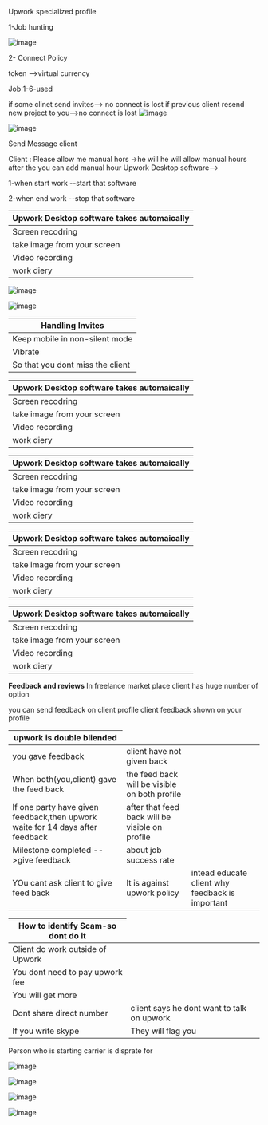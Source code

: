 Upwork specialized profile

1-Job hunting 

![image](https://github.com/princit/FreeLancing/assets/29123911/f1ebcf76-58fd-438b-bf17-298142cc6fde)

2- Connect Policy

token -->virtual currency
 
Job 1-6-used

if some clinet send invites--> no connect is lost
if previous client resend new project to you-->no connect is lost
![image](https://github.com/princit/FreeLancing/assets/29123911/993c0dea-cd06-42a2-af6e-324a414d72c1)

![image](https://github.com/princit/FreeLancing/assets/29123911/a1abdb48-5b2b-47e1-845d-ad21692cfdb6)

Send Message client

Client : Please allow me manual hors ->he will he will allow manual hours after the you can add manual hour
Upwork Desktop software-->

1-when start work --start that software

2-when end work --stop that software


<table>
    <thead>
      <tr>
        <th>Upwork Desktop software takes automaically</th>
      </tr>
    </thead>
    <tbody>
        <tr>
            <td>Screen recodring</td>         
        </tr>
        <tr>
            <td>take image from your screen</td>
       </tr>
        <tr>
            <td>Video recording</td>         
       </tr>
        <tr>
            <td>work diery</td>         
       </tr>       
    </tbody>
  </table>

![image](https://github.com/princit/FreeLancing/assets/29123911/6bbed9ec-8ef4-4b40-8e3e-2b584e2fcb3e)

![image](https://github.com/princit/FreeLancing/assets/29123911/7f733ece-baad-42d0-a0ea-b55ae2361fd6)

<table>
    <thead>
      <tr>
        <th>Handling Invites</th>
      </tr>
    </thead>
    <tbody>
        <tr>
            <td>Keep mobile in non-silent mode</td>         
        </tr>
        <tr>
            <td>Vibrate</td>
       </tr>
        <tr>
            <td>So that you dont miss the client</td>         
       </tr>   
    </tbody>
  </table>

<table>
    <thead>
      <tr>
        <th>Upwork Desktop software takes automaically</th>
      </tr>
    </thead>
    <tbody>
        <tr>
            <td>Screen recodring</td>         
        </tr>
        <tr>
            <td>take image from your screen</td>
       </tr>
        <tr>
            <td>Video recording</td>         
       </tr>
        <tr>
            <td>work diery</td>         
       </tr>       
    </tbody>
  </table>
<table>
    <thead>
      <tr>
        <th>Upwork Desktop software takes automaically</th>
      </tr>
    </thead>
    <tbody>
        <tr>
            <td>Screen recodring</td>         
        </tr>
        <tr>
            <td>take image from your screen</td>
       </tr>
        <tr>
            <td>Video recording</td>         
       </tr>
        <tr>
            <td>work diery</td>         
       </tr>       
    </tbody>
  </table>
<table>
    <thead>
      <tr>
        <th>Upwork Desktop software takes automaically</th>
      </tr>
    </thead>
    <tbody>
        <tr>
            <td>Screen recodring</td>         
        </tr>
        <tr>
            <td>take image from your screen</td>
       </tr>
        <tr>
            <td>Video recording</td>         
       </tr>
        <tr>
            <td>work diery</td>         
       </tr>       
    </tbody>
  </table>
<table>
    <thead>
      <tr>
        <th>Upwork Desktop software takes automaically</th>
      </tr>
    </thead>
    <tbody>
        <tr>
            <td>Screen recodring</td>         
        </tr>
        <tr>
            <td>take image from your screen</td>
       </tr>
        <tr>
            <td>Video recording</td>         
       </tr>
        <tr>
            <td>work diery</td>         
       </tr>       
    </tbody>
  </table>

**Feedback and reviews**
In freelance market place client has huge number of option

you can send feedback on client profile 
client feedback shown on your profile


<table>
    <thead>
      <tr>
        <th>upwork is double bliended</th>
      </tr>
    </thead>
    <tbody>
        <tr>
            <td>you gave feedback </td> 
           <td>client have not given back </td>
        </tr>
        <tr>
            <td>When both(you,client) gave the feed back </td>
            <td>the feed back will be visible on both profile</td>
        </tr>
         <tr>
            <td>If one party have given feedback,then upwork waite for 14 days after feedback </td>
            <td>after that feed back will be visible on profile</td>
        </tr>
        <tr>
            <td>Milestone completed -->give feedback </td>
            <td>about job success rate</td>
        </tr>
         <tr>
            <td>YOu cant ask client to give feed back </td>
            <td>It is against upwork policy</td>
            <td>intead educate client why feedback is important</td>
        </tr>
    </tbody>
  </table>

  
  <table>
    <thead>
      <tr>
        <th>How to identify Scam-so dont do it</th>
      </tr>
    </thead>
    <tbody>
        <tr>
            <td>Client do work outside of Upwork</td>         
        </tr>
        <tr>
            <td>You dont need to pay upwork fee</td>
       </tr>
        <tr>
            <td>You will get more</td>         
       </tr>
        <tr>
            <td>Dont share direct number</td>    
            <td>client says he dont want to talk on upwork</td>   
       </tr>
        <tr>
            <td>If you write skype </td>         
            <td>They will flag you   </td>         
        </tr>
    </tbody>
  </table>

Person who is starting carrier is disprate for 


![image](https://github.com/princit/FreeLancing/assets/29123911/eee77406-c7b8-4556-964d-c1c1d472f0fd)


![image](https://github.com/princit/FreeLancing/assets/29123911/8a8e8c10-803b-4162-b5e9-ed564a04e62a)


![image](https://github.com/princit/FreeLancing/assets/29123911/307f9e58-c6e0-40dc-a2a9-f51e0cc2fd54)

![image](https://github.com/princit/FreeLancing/assets/29123911/7052750e-0898-4123-9fa6-b5a1f4fab87c)

